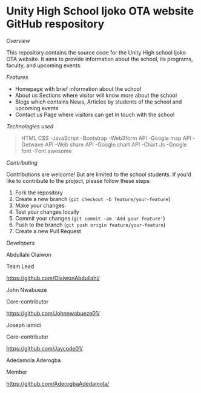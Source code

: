 

<h1>Unity High School Ijoko OTA website GitHub respository</h2>

*Overview*

This repository contains the source code for the Unity High  school Ijoko OTA website. It aims to provide information about the school, its programs, faculty, and upcoming events.


*Features*

- Homepage with brief information about the school
- About us Sections where visitor will know more about the school 
- Blogs which contains News, Articles by students of the school and upcoming events
- Contact us Page where visitors can get in touch with the school 


*Technologies used*

>HTML
>CSS
-JavaScript
-Bootstrap
-Web3form API
-Google map API
-Getwave API
-Web share API 
-Google chart API
-Chart Js
-Google font
-Font awesome


*Contributing*


Contributions are welcome! But are limited to the school students. If you'd like to contribute to the project, please follow these steps:
1. Fork the repository
2. Create a new branch (`git checkout -b feature/your-feature`)
3. Make your changes
4. Test your changes locally
5. Commit your changes (`git commit -am 'Add your feature'`)
6. Push to the branch (`git push origin feature/your-feature`)
7. Create a new Pull Request



*Developers*

Abdullahi Olaiwon


Team Lead


https://github.com/OlaiwonAbdullahi/


John Nwabueze


Core-contributor


https://github.com/Johnnwabueze01/


Joseph lamidi 


Core-contributor


https://github.com/Jaycode01/


Adedamola Aderogba


Member

https://github.com/AderogbaAdedamola/
